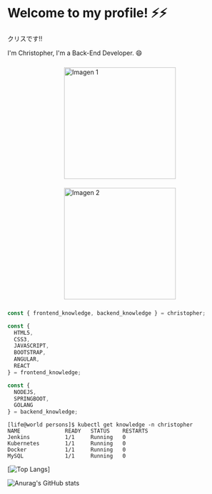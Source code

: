 
<!--
**Chris4589/Chris4589** is a ✨ _special_ ✨ repository because its `README.md` (this file) appears on your GitHub profile.

Here are some ideas to get you started:

- 🔭 I’m currently working on ...
- 🌱 I’m currently learning ...
- 👯 I’m looking to collaborate on ...
- 🤔 I’m looking for help with ...
- 💬 Ask me about ...
- 📫 How to reach me: ...
- 😄 Pronouns: ...
- ⚡ Fun fact: ...
-->
# Welcome to my profile! ⚡⚡

クリスです!!

I'm Christopher, I'm a Back-End Developer. 😄

<div style="display: flex; justify-content: center; flex-wrap: wrap;">
  <a href="https://www.credly.com/badges/190b8dd6-a5aa-44c7-b920-7cc7ce1b318d/linked_in" style="margin: 10px;">
    <img src="https://images.credly.com/images/00634f82-b07f-4bbd-a6bb-53de397fc3a6/linkedin_thumb_image.png" alt="Imagen 1" style="max-width: 100%; height: auto; width: 250px;" />
  </a>
  <a href="https://www.credly.com/badges/e8a90bc6-8c05-4562-9867-9495085c1d32/linked_in_profile" style="margin: 10px;">
    <img src="https://images.credly.com/images/b9feab85-1a43-4f6c-99a5-631b88d5461b/linkedin_thumb_image.png" alt="Imagen 2" style="max-width: 100%; height: auto; width: 250px;" />
  </a>
</div>


```typescript
const { frontend_knowledge, backend_knowledge } = christopher;
```

```js
const {
  HTML5,
  CSS3,
  JAVASCRIPT,
  BOOTSTRAP,
  ANGULAR,
  REACT
} = frontend_knowledge;
```

```js
const {
  NODEJS,
  SPRINGBOOT,
  GOLANG
} = backend_knowledge;
```

```code
[life@world persons]$ kubectl get knowledge -n christopher
NAME              READY   STATUS    RESTARTS  
Jenkins           1/1     Running   0          
Kubernetes        1/1     Running   0          
Docker            1/1     Running   0     
MySQL             1/1     Running   0        

```

[![Top Langs](https://github-readme-stats.vercel.app/api/top-langs/?username=Chris4589&theme=radical&count_private=true)]

![Anurag's GitHub stats](https://github-readme-stats.vercel.app/api?username=Chris4589&theme=radical&count_private=true)

